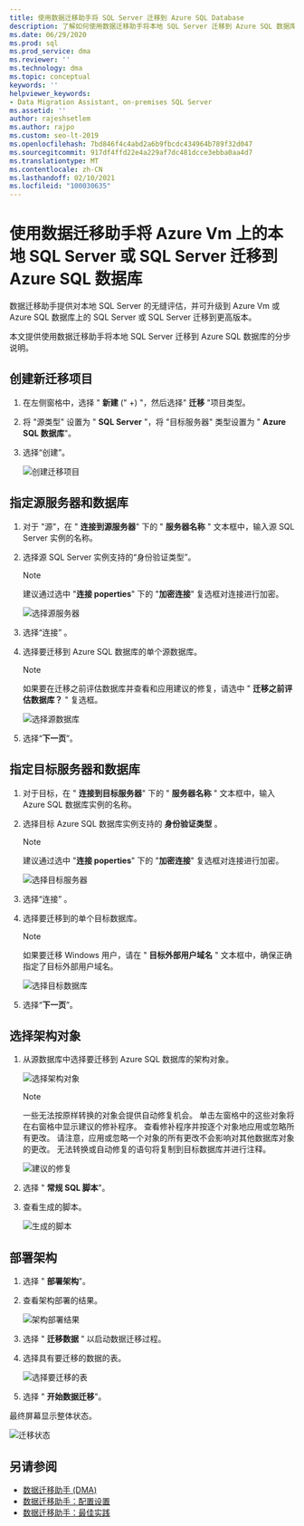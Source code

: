 ```yaml
---
title: 使用数据迁移助手将 SQL Server 迁移到 Azure SQL Database
description: 了解如何使用数据迁移助手将本地 SQL Server 迁移到 Azure SQL 数据库
ms.date: 06/29/2020
ms.prod: sql
ms.prod_service: dma
ms.reviewer: ''
ms.technology: dma
ms.topic: conceptual
keywords: ''
helpviewer_keywords:
- Data Migration Assistant, on-premises SQL Server
ms.assetid: ''
author: rajeshsetlem
ms.author: rajpo
ms.custom: seo-lt-2019
ms.openlocfilehash: 7bd846f4c4abd2a6b9fbcdc434964b789f32d047
ms.sourcegitcommit: 917df4ffd22e4a229af7dc481dcce3ebba0aa4d7
ms.translationtype: MT
ms.contentlocale: zh-CN
ms.lasthandoff: 02/10/2021
ms.locfileid: "100030635"
---
```

# <a name="migrate-on-premises-sql-server-or-sql-server-on-azure-vms-to-azure-sql-database-using-the-data-migration-assistant"></a>使用数据迁移助手将 Azure Vm 上的本地 SQL Server 或 SQL Server 迁移到 Azure SQL 数据库

数据迁移助手提供对本地 SQL Server 的无缝评估，并可升级到 Azure Vm 或 Azure SQL 数据库上的 SQL Server 或 SQL Server 迁移到更高版本。

本文提供使用数据迁移助手将本地 SQL Server 迁移到 Azure SQL 数据库的分步说明。

## <a name="create-a-new-migration-project"></a>创建新迁移项目

1. 在左侧窗格中，选择 " **新建** (" +) "，然后选择" **迁移** "项目类型。

2. 将 "源类型" 设置为 " **SQL Server** "，将 "目标服务器" 类型设置为 " **Azure SQL 数据库**"。

3. 选择“创建”。

   ![创建迁移项目](../dma/media/NewCreate1.png)

## <a name="specify-the-source-server-and-database"></a>指定源服务器和数据库

1. 对于 "源"，在 " **连接到源服务器**" 下的 " **服务器名称** " 文本框中，输入源 SQL Server 实例的名称。

2. 选择源 SQL Server 实例支持的“身份验证类型”。

   > [!NOTE]
   > 建议通过选中 "**连接 poperties**" 下的 "**加密连接**" 复选框对连接进行加密。

    ![选择源服务器](../dma/media/select-source-server.png)

3. 选择“连接”  。

4. 选择要迁移到 Azure SQL 数据库的单个源数据库。

   > [!NOTE]
   > 如果要在迁移之前评估数据库并查看和应用建议的修复，请选中 " **迁移之前评估数据库？** " 复选框。

    ![选择源数据库](../dma/media/select-source-database.png)

5. 选择“**下一页**”。

## <a name="specify-the-target-server-and-database"></a>指定目标服务器和数据库

1. 对于目标，在 " **连接到目标服务器**" 下的 " **服务器名称** " 文本框中，输入 Azure SQL 数据库实例的名称。 

2. 选择目标 Azure SQL 数据库实例支持的 **身份验证类型** 。

   > [!NOTE]
   > 建议通过选中 "**连接 poperties**" 下的 "**加密连接**" 复选框对连接进行加密。

     ![选择目标服务器](../dma/media/select-target-server.png)

3. 选择“连接”  。

4. 选择要迁移到的单个目标数据库。

   > [!NOTE]
   > 如果要迁移 Windows 用户，请在 " **目标外部用户域名** " 文本框中，确保正确指定了目标外部用户域名。

    ![选择目标数据库](../dma/media/select-target-database.png)

5. 选择“**下一页**”。

## <a name="select-schema-objects"></a>选择架构对象

1. 从源数据库中选择要迁移到 Azure SQL 数据库的架构对象。

    ![选择架构对象](../dma/media/select-schema-objects.png)

    > [!NOTE]
    > 一些无法按原样转换的对象会提供自动修复机会。 单击左窗格中的这些对象将在右窗格中显示建议的修补程序。 查看修补程序并按逐个对象地应用或忽略所有更改。 请注意，应用或忽略一个对象的所有更改不会影响对其他数据库对象的更改。 无法转换或自动修复的语句将复制到目标数据库并进行注释。

    ![建议的修复](../dma/media/suggested-fix.png)

2. 选择 " **常规 SQL 脚本**"。

3. 查看生成的脚本。

    ![生成的脚本](../dma/media/generated-script.png)

## <a name="deploy-schema"></a>部署架构

1. 选择 " **部署架构**"。

2. 查看架构部署的结果。

    ![架构部署结果](../dma/media/schema-deployment-results.png)

3. 选择 " **迁移数据** " 以启动数据迁移过程。

4. 选择具有要迁移的数据的表。

    ![选择要迁移的表](../dma/media/select-tables-to-migrate.png) 

5. 选择 " **开始数据迁移**"。

最终屏幕显示整体状态。

   ![迁移状态](../dma/media/migration-status.png) 

## <a name="see-also"></a>另请参阅

* [数据迁移助手 (DMA)](../dma/dma-overview.md)
* [数据迁移助手：配置设置](../dma/dma-configurationsettings.md)
* [数据迁移助手：最佳实践](../dma/dma-bestpractices.md)

